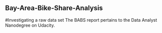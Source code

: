 ## Bay-Area-Bike-Share-Analysis
#Investigating a raw data set
The BABS report pertains to the Data Analyst Nanodegree on Udacity.
